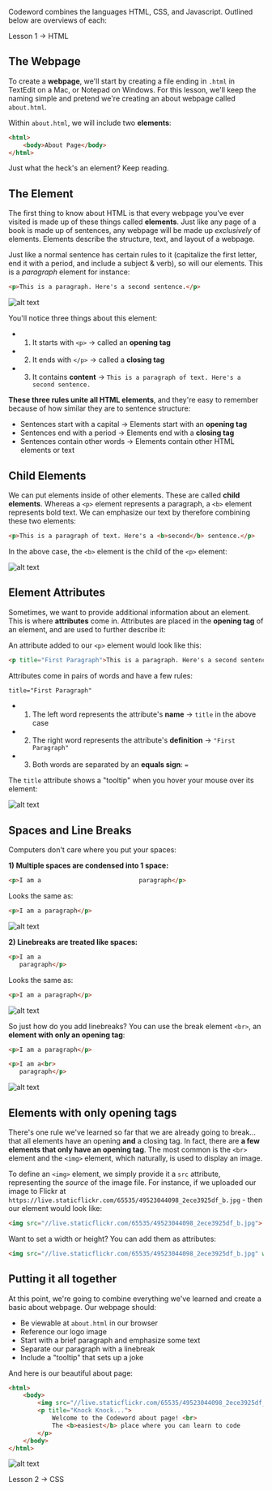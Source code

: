 Codeword combines the languages HTML, CSS, and Javascript. Outlined below are overviews of each:

Lesson 1 -> HTML 

The Webpage
-----
To create a **webpage**, we'll start by creating a file ending in `.html` in TextEdit on a Mac, or Notepad on Windows. For this lesson, we'll keep the naming simple and pretend we're creating an about webpage called `about.html`. 

Within `about.html`, we will include two **elements**:

```html
<html>
    <body>About Page</body>
</html>
```

Just what the heck's an element? Keep reading.


The Element
-----
The first thing to know about HTML is that every webpage you've ever visited is made up of these things called **elements**. Just like any page of a book is made up of sentences, any webpage will be made up *exclusively* of elements. Elements describe the structure, text, and layout of a webpage.

Just like a normal sentence has certain rules to it (capitalize the first letter, end it with a period, and include a subject & verb), so will our elements. This is a *paragraph* element for instance:

```html
<p>This is a paragraph. Here's a second sentence.</p>
```

![alt text](https://live.staticflickr.com/65535/49532761521_4999cde881_b.jpg "Basic Element")

You'll notice three things about this element:

- 1) It starts with `<p>` -> called an **opening tag**
- 2) It ends with `</p>` -> called a **closing tag**
- 3) It contains **content** -> `This is a paragraph of text. Here's a second sentence.`

**These three rules unite all HTML elements**, and they're easy to remember because of how similar they are to sentence structure:

- Sentences start with a capital -> Elements start with an **opening tag**
- Sentences end with a period -> Elements end with a **closing tag**
- Sentences contain other words -> Elements contain other HTML elements or text


Child Elements
-----
We can put elements inside of other elements. These are called **child elements**. Whereas a `<p>` element represents a paragraph, a `<b>` element represents bold text. We can emphasize our text by therefore combining these two elements:

```html
<p>This is a paragraph of text. Here's a <b>second</b> sentence.</p>
```

In the above case, the `<b>` element is the child of the `<p>` element:

![alt text](https://live.staticflickr.com/65535/49532761526_40059f10f2_b.jpg "Child Element")


Element Attributes
-----
Sometimes, we want to provide additional information about an element. This is where **attributes** come in. Attributes are placed in the **opening tag** of an element, and are used to further describe it:

An attribute added to our `<p>` element would look like this:

```html
<p title="First Paragraph">This is a paragraph. Here's a second sentence.</p>
```

Attributes come in pairs of words and have a few rules:

```html
title="First Paragraph"
```

- 1) The left word represents the attribute's **name** -> `title` in the above case
- 2) The right word represents the attribute's **definition** -> `"First Paragraph"`
- 3) Both words are separated by an **equals sign**: `=`

The `title` attribute shows a "tooltip" when you hover your mouse over its element:

![alt text](https://live.staticflickr.com/65535/49532983572_7714c7c33c_b.jpg "Title Tooltip")


Spaces and Line Breaks
-----
Computers don't care where you put your spaces:

**1) Multiple spaces are condensed into 1 space:**


```html
<p>I am a                           paragraph</p>
```

Looks the same as:


```html
<p>I am a paragraph</p>
```


![alt text](https://live.staticflickr.com/65535/49532983452_07e49d3a90_n.jpg "Condensed Spaces")

**2) Linebreaks are treated like spaces:**

```html
<p>I am a     
   paragraph</p>
```

Looks the same as:

```html
<p>I am a paragraph</p>
```

![alt text](https://live.staticflickr.com/65535/49532983452_07e49d3a90_n.jpg")

So just how do you add linebreaks? You can use the break element `<br>`, an **element with only an opening tag**:

```html
<p>I am a paragraph</p>

<p>I am a<br>
   paragraph</p>
```

![alt text](https://live.staticflickr.com/65535/49532983452_07e49d3a90_b.jpg "Adding Linebreaks")


Elements with only opening tags
-----
There's one rule we've learned so far that we are already going to break... that all elements have an opening **and** a closing tag. In fact, there are **a few elements that only have an opening tag**. The most common is the `<br>` element and the `<img>` element, which naturally, is used to display an image.

To define an `<img>` element, we simply provide it a `src` attribute, representing the *source* of the image file. For instance, if we uploaded our image to Flickr at `https://live.staticflickr.com/65535/49523044098_2ece3925df_b.jpg` - then our element would look like: 

```html
<img src="//live.staticflickr.com/65535/49523044098_2ece3925df_b.jpg">
```

Want to set a width or height? You can add them as attributes:

```html
<img src="//live.staticflickr.com/65535/49523044098_2ece3925df_b.jpg" width="300px" height="300px">
```


Putting it all together
-----
At this point, we're going to combine everything we've learned and create a basic about webpage. Our webpage should:

- Be viewable at `about.html` in our browser
- Reference our logo image
- Start with a brief paragraph and emphasize some text
- Separate our paragraph with a linebreak
- Include a "tooltip" that sets up a joke

And here is our beautiful about page:

```html
<html>
    <body>
        <img src="//live.staticflickr.com/65535/49523044098_2ece3925df_b.jpg" width="300px" height="300px">
        <p title="Knock Knock...">
            Welcome to the Codeword about page! <br>
            The <b>easiest</b> place where you can learn to code
        </p>
    </body>
</html>
```

![alt text](https://live.staticflickr.com/65535/49532983572_7714c7c33c_b.jpg "Adding Linebreaks")

Lesson 2 -> CSS